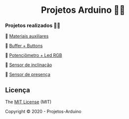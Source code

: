 <h1 align="center"> Projetos Arduino 👨‍💻  </h1> 

### Projetos realizados 👨‍🏫


:small_blue_diamond: [Materiais auxiliares](https://github.com/LuigiBelanda/Projetos-Arduino/tree/master/Materiais%20auxiliares)


:small_blue_diamond: [Buffer + Buttons](https://github.com/LuigiBelanda/Projetos-Arduino/tree/master/Buffer%20%2B%20Buttons)

:small_blue_diamond: [Potenciômetro + Led RGB](https://github.com/LuigiBelanda/Projetos-Arduino/tree/master/Potenci%C3%B4metro%20%2B%20Led%20RGB)

:small_blue_diamond: [Sensor de inclinação](https://github.com/LuigiBelanda/Projetos-Arduino/tree/master/Sensor%20de%20inclina%C3%A7%C3%A3o)

:small_blue_diamond: [Sensor de presença](https://github.com/LuigiBelanda/Projetos-Arduino/tree/master/Sensor%20de%20presen%C3%A7a)

## Licença 

The [MIT License](https://github.com/LuigiBelanda/Projetos-Arduino/blob/master/LICENSE) (MIT)

Copyright :copyright: 2020 - Projetos-Arduino
